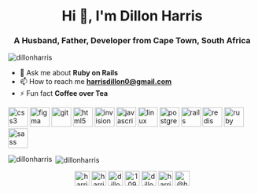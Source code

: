 <h1 align="center">Hi 👋, I'm Dillon Harris</h1>
<h3 align="center">A Husband, Father, Developer from Cape Town, South Africa</h3>

<p align="left"> <img src="https://komarev.com/ghpvc/?username=dillonharris" alt="dillonharris" /> </p>

- 💬 Ask me about **Ruby on Rails**
- 📫 How to reach me **harrisdillon0@gmail.com**
- ⚡ Fun fact **Coffee over Tea**

<p align="left"><img src="https://cdn.jsdelivr.net/gh/devicons/devicon/icons/css3/css3-original-wordmark.svg" alt="css3" width="40" height="40"/> <img src="https://cdn.jsdelivr.net/gh/devicons/devicon/icons/figma/figma-original.svg" alt="figma" width="40" height="40"/> <img src="https://cdn.jsdelivr.net/gh/devicons/devicon/icons/git/git-original.svg" alt="git" width="40" height="40"/> <img src="https://cdn.jsdelivr.net/gh/devicons/devicon/icons/html5/html5-original-wordmark.svg" alt="html5" width="40" height="40"/> <img src="https://www.vectorlogo.zone/logos/invisionapp/invisionapp-icon.svg" alt="invision" width="40" height="40"/> <img src="https://cdn.jsdelivr.net/gh/devicons/devicon/icons/javascript/javascript-plain.svg" alt="javascript" width="40" height="40"/> <img src="https://cdn.jsdelivr.net/gh/devicons/devicon/icons/linux/linux-original.svg" alt="linux" width="40" height="40"/> <img src="https://cdn.jsdelivr.net/gh/devicons/devicon/icons/postgresql/postgresql-original-wordmark.svg" alt="postgresql" width="40" height="40"/> <img src="https://cdn.jsdelivr.net/gh/devicons/devicon/icons/rails/rails-original-wordmark.svg" alt="rails" width="40" height="40"/> <img src="https://cdn.jsdelivr.net/gh/devicons/devicon/icons/redis/redis-original-wordmark.svg" alt="redis" width="40" height="40"/> <img src="https://cdn.jsdelivr.net/gh/devicons/devicon/icons/ruby/ruby-plain-wordmark.svg" alt="ruby" width="40" height="40"/> <img src="https://cdn.jsdelivr.net/gh/devicons/devicon/icons/sass/sass-original.svg" alt="sass" width="40" height="40"/></p><p><img align="left" src="https://github-readme-stats.vercel.app/api/top-langs/?username=dillonharris&layout=compact&hide=html" alt="dillonharris" /></p>

<p> <img align="center" src="https://github-readme-stats.vercel.app/api?username=dillonharris&show_icons=true" alt="dillonharris" /></p>

<p align="center">
<a href="https://dev.to/harrisdillon0" target="blank"><img align="center" src="https://cdn.jsdelivr.net/npm/simple-icons@3.0.1/icons/dev-dot-to.svg" alt="harrisdillon0" height="30" width="30" /></a>
<a href="https://twitter.com/harrisdillon0" target="blank"><img align="center" src="https://cdn.jsdelivr.net/npm/simple-icons@3.0.1/icons/twitter.svg" alt="harrisdillon0" height="30" width="30" /></a>
<a href="https://linkedin.com/in/dillon-harris-21a225112" target="blank"><img align="center" src="https://cdn.jsdelivr.net/npm/simple-icons@3.0.1/icons/linkedin.svg" alt="dillon-harris-21a225112" height="30" width="30" /></a>
<a href="https://stackoverflow.com/users/10985051" target="blank"><img align="center" src="https://cdn.jsdelivr.net/npm/simple-icons@3.0.1/icons/stackoverflow.svg" alt="10985051" height="30" width="30" /></a>
<a href="https://fb.com/dillon.harris.75470" target="blank"><img align="center" src="https://cdn.jsdelivr.net/npm/simple-icons@3.0.1/icons/facebook.svg" alt="dillon.harris.75470" height="30" width="30" /></a>
<a href="https://instagram.com/harrisdillon0" target="blank"><img align="center" src="https://cdn.jsdelivr.net/npm/simple-icons@3.0.1/icons/instagram.svg" alt="harrisdillon0" height="30" width="30" /></a>
<a href="https://medium.com/@harrisdillon0" target="blank"><img align="center" src="https://cdn.jsdelivr.net/npm/simple-icons@3.0.1/icons/medium.svg" alt="@harrisdillon0" height="30" width="30" /></a>
</p>
